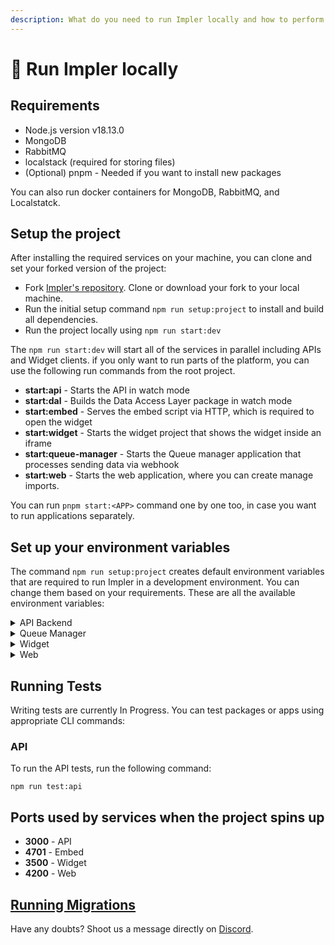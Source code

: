 ```yaml
---
description: What do you need to run Impler locally and how to perform the setup?
---
```


# 💎 Run Impler locally

## Requirements

* Node.js version v18.13.0
* MongoDB
* RabbitMQ
* localstack (required for storing files)
* (Optional) pnpm - Needed if you want to install new packages

You can also run docker containers for MongoDB, RabbitMQ, and Localstatck.

## Setup the project

After installing the required services on your machine, you can clone and set your forked version of the project:

* Fork [Impler's repository](https://github.com/implerhq/impler.io). Clone or download your fork to your local machine.
* Run the initial setup command `npm run setup:project` to install and build all dependencies.
* Run the project locally using `npm run start:dev`

The `npm run start:dev` will start all of the services in parallel including APIs and Widget clients. if you only want to run parts of the platform, you can use the following run commands from the root project.

* **start:api** - Starts the API in watch mode
* **start:dal** - Builds the Data Access Layer package in watch mode
* **start:embed** - Serves the embed script via HTTP, which is required to open the widget
* **start:widget** - Starts the widget project that shows the widget inside an iframe
* **start:queue-manager** - Starts the Queue manager application that processes sending data via webhook
* **start:web** - Starts the web application, where you can create manage imports.

You can run `pnpm start:<APP>` command one by one too, in case you want to run applications separately.

## Set up your environment variables

The command `npm run setup:project` creates default environment variables that are required to run Impler in a development environment. You can change them based on your requirements. These are all the available environment variables:

<details>

<summary>API Backend</summary>

* `JWT_SECRET` - The secret token used to create jsonwebtoken.
* `NODE_ENV` - The environment of the app. Allowed values are: _dev_, _prod_, and _local_
* `PORT` - The port on which the API backend should run
* `FRONT_BASE_URL` - The base URL on which your widget is available. (e.g. widget.impler.io)
* `RABBITMQ_CONN_URL` - The URL of your RabbitMQ instance
* `MONGO_URL` - The URL of your MongoDB instance



* `S3_LOCALSTACK` - The AWS endpoint for the S3 Bucket required for storing various media
* `S3_REGION` - The AWS region of the S3 Bucket
* `S3_BUCKET_NAME` - The name of the S3 Bucket
* `AWS_ACCESS_KEY` - A unique identifier granting access to AWS services
* `AWS_SECRET_ACCESS_KEY` - A confidential key used for secure authentication to AWS services

<!---->

* `WIDGET_BASE_URL` - Base URL of widget without any path. Example, http://localhost:3500
* `WEB_BASE_URL` - Base URL of the web without any path. Example, http://localhost:4200

<!---->

* `COOKIE_DOMAIN` - Base domain used to set cookies
* `GITHUB_OAUTH_REDIRECT` - URL where GitHub OAuth redirects after authentication
* `GITHUB_OAUTH_CLIENT_ID` - Unique identifier for client application when using GitHub OAuth
* `GITHUB_OAUTH_CLIENT_SECRET` - Confidential key for client application authentication in GitHub OAuth

<!---->

* `SES_REGION` - Region identifier for Amazon SES (Simple Email Service) configuration
* `SES_ACCESS_KEY_ID` - Unique identifier granting access to Amazon SES (Simple Email Service)
* `SES_SECRET_ACCESS_KEY` - Confidential key used for secure authentication to Amazon SES (Simple Email Service)
* `EMAIL_FROM` - Email address used as the sender when sending emails
* `EMAIL_FROM_NAME` - Name associated with the sender's email address when sending email

</details>

<details>

<summary>Queue Manager</summary>

* `NODE_ENV` - The environment of the app. Possible values are: dev, prod, and local
* `RABBITMQ_CONN_URL` - The URL of your RabbitMQ instance
* `MONGO_URL` - The URL of your MongoDB instance

<!---->

* `S3_LOCALSTACK` - The AWS endpoint for the S3 Bucket required for storing various media
* `S3_REGION` - The AWS region of the S3 Bucket
* `S3_BUCKET_NAME` - The name of the S3 Bucket
* `AWS_ACCESS_KEY` - A unique identifier granting access to AWS services
* `AWS_SECRET_ACCESS_KEY` - A confidential key used for secure authentication to AWS services

</details>

<details>

<summary>Widget</summary>

* `REACT_APP_API_URL` - The base URL of the API. Example, http://localhost:3000
* `REACT_APP_ENVIRONMENT` - The environment of the app. Allowed values are: _dev_, _prod_, and _local_

</details>

<details>

<summary>Web</summary>

* `NEXT_PUBLIC_API_BASE_URL` - The base URL of API. Example, http://localhost:3000
* `NEXT_PUBLIC_EMBED_URL` - Full url of embed script. Example, http://localhost:4701/embed.umd.min.js

</details>

## Running Tests

Writing tests are currently In Progress. You can test packages or apps using appropriate CLI commands:

### API

To run the API tests, run the following command:

```
npm run test:api
```

## Ports used by services when the project spins up

* **3000** - API
* **4701** - Embed
* **3500** - Widget
* **4200** - Web

## [Running Migrations](run-impler-locally.md#running-migrations)

Have any doubts? Shoot us a message directly on [Discord](https://discord.impler.io).
